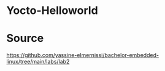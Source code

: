 # Yocto-Helloworld

# Source
https://github.com/yassine-elmernissi/bachelor-embedded-linux/tree/main/labs/lab2
